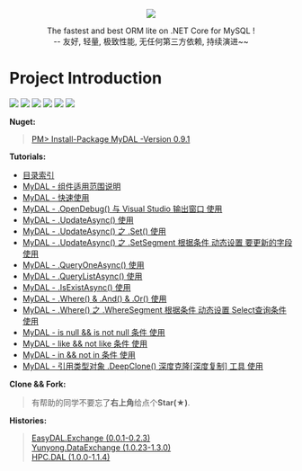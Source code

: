 <p align="center">
  <img src="https://github.com/liumeng0403/MyDAL/blob/master/Asserts/MyDAL_origin.png">
  <p align="center">
    The fastest and best ORM lite on .NET Core for MySQL ! <br/>
       -- 友好, 轻量, 极致性能, 无任何第三方依赖, 持续演进~~
  </p>
</p>

# Project Introduction 

[![](https://img.shields.io/badge/Apache-2.0-blue.svg)](https://github.com/liumeng0403/MyDAL/blob/master/License)
[![](https://img.shields.io/badge/Download-37,043-golden.svg)](https://www.nuget.org/profiles/Meng.NET)
[![](https://img.shields.io/badge/Star-30-yellow.svg)](https://github.com/liumeng0403/MyDAL/stargazers)
[![](https://img.shields.io/badge/Fork-4-orange.svg)](https://github.com/liumeng0403/MyDAL/network/members)
[![](https://img.shields.io/badge/MySQL-5.7.21+-purple.svg)](https://www.cnblogs.com/Meng-NET/p/9831746.html)
[![](https://img.shields.io/badge/Drivers-MySql.Data/MySqlConnector/Devart.Data.MySql-cyan.svg)](https://www.cnblogs.com/Meng-NET/p/9831746.html)


<b>Nuget:</b>
><a href="https://www.nuget.org/packages/MyDAL/" target="_blank">PM> Install-Package MyDAL -Version 0.9.1</a>

<b>Tutorials:</b><br/>
* <a href="http://www.cnblogs.com/Meng-NET/p/8963476.html" target="_blank">目录索引</a>
* <a href="https://www.cnblogs.com/Meng-NET/p/10355760.html" target="_blank">MyDAL - 组件适用范围说明</a>
* <a href="https://www.cnblogs.com/Meng-NET/p/9831746.html" target="_blank">MyDAL - 快速使用</a>
* <a href="https://www.cnblogs.com/Meng-NET/p/10895268.html" target="_blank">MyDAL - .OpenDebug() 与 Visual Studio 输出窗口 使用</a>
* <a href="https://www.cnblogs.com/Meng-NET/p/10691944.html" target="_blank">MyDAL - .UpdateAsync() 使用</a>
* <a href="https://www.cnblogs.com/Meng-NET/p/10697381.html" target="_blank">MyDAL - .UpdateAsync() 之 .Set() 使用</a>
* <a href="https://www.cnblogs.com/Meng-NET/p/10703669.html" target="_blank">MyDAL - .UpdateAsync() 之 .SetSegment 根据条件 动态设置 要更新的字段 使用</a>
* <a href="https://www.cnblogs.com/Meng-NET/p/10113980.html" target="_blank">MyDAL - .QueryOneAsync() 使用</a>
* <a href="https://www.cnblogs.com/Meng-NET/p/10179385.html" target="_blank">MyDAL - .QueryListAsync() 使用</a>
* <a href="https://www.cnblogs.com/Meng-NET/p/10210668.html" target="_blank">MyDAL - .IsExistAsync() 使用</a>
* <a href="https://www.cnblogs.com/Meng-NET/p/9978336.html" target="_blank">MyDAL - .Where() & .And() & .Or() 使用</a>
* <a href="https://www.cnblogs.com/Meng-NET/p/10733275.html" target="_blank">MyDAL - .Where() 之 .WhereSegment 根据条件 动态设置 Select查询条件 使用</a>
* <a href="https://www.cnblogs.com/Meng-NET/p/10296445.html" target="_blank">MyDAL - is null && is not null 条件 使用</a>
* <a href="https://www.cnblogs.com/Meng-NET/p/10387628.html" target="_blank">MyDAL - like && not like 条件 使用</a>
* <a href="https://www.cnblogs.com/Meng-NET/p/10470504.html" target="_blank">MyDAL - in && not in 条件 使用</a>
* <a href="https://www.cnblogs.com/Meng-NET/p/10500946.html" target="_blank">MyDAL - 引用类型对象 .DeepClone() 深度克隆[深度复制] 工具 使用</a>

<b>Clone && Fork:</b>
>有帮助的同学不要忘了<b>右上角</b>给点个<b>Star(★)</b>.

<b>Histories:</b>
><a href="https://www.nuget.org/packages/EasyDAL.Exchange/" target="_blank">EasyDAL.Exchange (0.0.1-0.2.3)</a><br/>
><a href="https://www.nuget.org/packages/Yunyong.DataExchange/" target="_blank">Yunyong.DataExchange (1.0.23-1.3.0)</a><br/>
><a href="https://www.nuget.org/packages/HPC.DAL/" target="_blank">HPC.DAL (1.0.0-1.1.4)</a>

